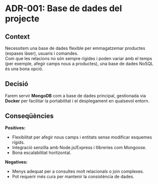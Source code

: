# ADR-001: Base de dades del projecte

## Context
Necessitem una base de dades flexible per emmagatzemar productes (espases làser), usuaris i comandes.  
Com que les relacions no són sempre rígides i poden variar amb el temps (per exemple, afegir camps nous a productes), una base de dades NoSQL és una bona opció.  

## Decisió
Farem servir **MongoDB** com a base de dades principal, gestionada via **Docker** per facilitar la portabilitat i el desplegament en qualsevol entorn.  

## Conseqüències
**Positives:**
- Flexibilitat per afegir nous camps i entitats sense modificar esquemes rígids.
- Integració senzilla amb Node.js/Express i llibreries com Mongoose.
- Bona escalabilitat horitzontal.  

**Negatives:**
- Menys adequat per a consultes molt relacionals o join complexes.
- Pot requerir més cura per mantenir la consistència de dades.
